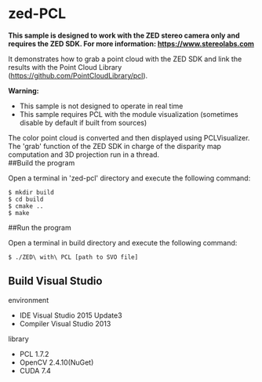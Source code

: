 # zed-PCL

**This sample is designed to work with the ZED stereo camera only and requires the ZED SDK. For more information: https://www.stereolabs.com**

It demonstrates how to grab a point cloud with the ZED SDK and link the results with the Point Cloud Library (https://github.com/PointCloudLibrary/pcl).

**Warning:**
 - This sample is not designed to operate in real time
 - This sample requires PCL with the module visualization (sometimes disable by default if built from sources)
     
The color point cloud is converted and then displayed using PCLVisualizer. The 'grab' function of the ZED SDK in charge of the disparity map computation and 3D projection run in a thread.                                
##Build the program

Open a terminal in 'zed-pcl' directory and execute the following command:

    $ mkdir build
    $ cd build
    $ cmake ..
    $ make
 

##Run the program

Open a terminal in build directory and execute the following command:

    $ ./ZED\ with\ PCL [path to SVO file]

## Build Visual Studio
environment

 * IDE Visual Studio 2015 Update3
 * Compiler Visual Studio 2013

library

 * PCL 1.7.2
 * OpenCV 2.4.10(NuGet)
 * CUDA 7.4
